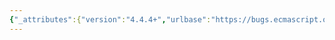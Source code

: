 ```yaml
---
{"_attributes":{"version":"4.4.4+","urlbase":"https://bugs.ecmascript.org/","maintainer":"dherman@mozilla.com"},"bug":{"bug_id":269,"creation_ts":"2012-02-21 18:23:00 -0800","short_desc":"S12.6.1_A13_T3, S12.6.2_A13_T3, S12.6.4_A13_T3 are invalid","delta_ts":"2012-02-24 14:30:10 -0800","product":"Test262","component":"ECMA-262 Tests","version":"unspecified","rep_platform":"All","op_sys":"All","bug_status":"RESOLVED","resolution":"FIXED","priority":"Normal","bug_severity":"normal","everconfirmed":true,"reporter":{"uid":"andrebargull","name":"André Bargull"},"assigned_to":{"uid":"dfugate","name":"Dave Fugate"},"long_desc":[{"commentid":644,"comment_count":0,"who":{"uid":"andrebargull","name":"André Bargull"},"bug_when":"2012-02-21 18:23:01 -0800","thetext":"All three tests try to declare an unnamed function declaration. This is obviously not right as function declarations need to have an identifier. \n\nIn addition to that, the tests are invalid as well. According to the note in \"ES5.1 - 12 Statements\", it's only recommended to prohibit function declarations as statements. Therefore the tests should rather be moved into the \"bestPractice\" directory and additionally set to strict-mode-only execution per [1].\n\n\n[1] http://wiki.ecmascript.org/doku.php?id=conventions:no_non_standard_strict_decls"},{"commentid":645,"comment_count":1,"who":{"uid":"andrebargull","name":"André Bargull"},"bug_when":"2012-02-21 18:25:14 -0800","thetext":"Also applies to S12.5_A9_T3"},{"commentid":669,"comment_count":2,"who":{"uid":"dfugate","name":"Dave Fugate"},"bug_when":"2012-02-24 14:30:10 -0800","thetext":"Fixed in Hg.  Fixes to live website will go out with next set of large changes."}]}}
---
```

